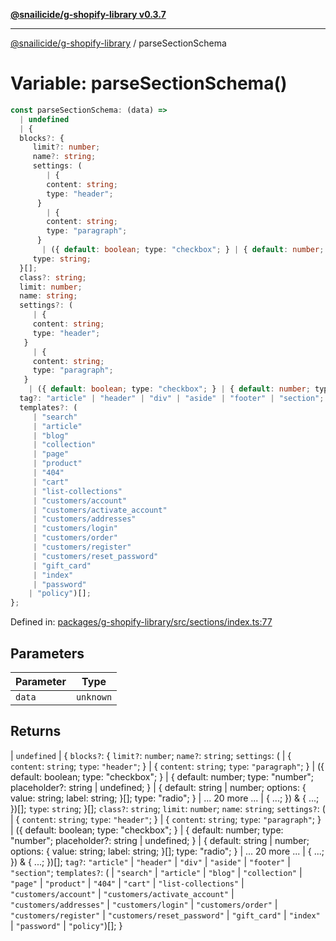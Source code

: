 [**@snailicide/g-shopify-library v0.3.7**](../README.md)

---

[@snailicide/g-shopify-library](../README.md) / parseSectionSchema

# Variable: parseSectionSchema()

```ts
const parseSectionSchema: (data) =>
  | undefined
  | {
  blocks?: {
     limit?: number;
     name?: string;
     settings: (
        | {
        content: string;
        type: "header";
      }
        | {
        content: string;
        type: "paragraph";
      }
       | ({ default: boolean; type: "checkbox"; } | { default: number; type: "number"; placeholder?: string | undefined; } | { default: string | number; options: { value: string; label: string; }[]; type: "radio"; } | ... 20 more ... | { ...; }) & { ...; })[];
     type: string;
  }[];
  class?: string;
  limit: number;
  name: string;
  settings?: (
     | {
     content: string;
     type: "header";
   }
     | {
     content: string;
     type: "paragraph";
   }
    | ({ default: boolean; type: "checkbox"; } | { default: number; type: "number"; placeholder?: string | undefined; } | { default: string | number; options: { value: string; label: string; }[]; type: "radio"; } | ... 20 more ... | { ...; }) & { ...; })[];
  tag?: "article" | "header" | "div" | "aside" | "footer" | "section";
  templates?: (
     | "search"
     | "article"
     | "blog"
     | "collection"
     | "page"
     | "product"
     | "404"
     | "cart"
     | "list-collections"
     | "customers/account"
     | "customers/activate_account"
     | "customers/addresses"
     | "customers/login"
     | "customers/order"
     | "customers/register"
     | "customers/reset_password"
     | "gift_card"
     | "index"
     | "password"
    | "policy")[];
};
```

Defined in:
[packages/g-shopify-library/src/sections/index.ts:77](https://github.com/gbtunney/snailicide-monorepo/blob/master/packages/g-shopify-library/src/sections/index.ts#L77)

## Parameters

| Parameter | Type      |
| --------- | --------- |
| `data`    | `unknown` |

## Returns

| `undefined` | { `blocks?`: { `limit?`: `number`; `name?`: `string`;
`settings`: ( | { `content`: `string`; `type`: `"header"`; } | { `content`:
`string`; `type`: `"paragraph"`; } | ({ default: boolean; type: "checkbox"; } |
{ default: number; type: "number"; placeholder?: string | undefined; } | {
default: string | number; options: { value: string; label: string; }\[]; type:
"radio"; } | ... 20 more ... | { ...; }) & { ...; })\[]; `type`: `string`; }\[];
`class?`: `string`; `limit`: `number`; `name`: `string`; `settings?`: ( | {
`content`: `string`; `type`: `"header"`; } | { `content`: `string`; `type`:
`"paragraph"`; } | ({ default: boolean; type: "checkbox"; } | { default: number;
type: "number"; placeholder?: string | undefined; } | { default: string |
number; options: { value: string; label: string; }\[]; type: "radio"; } | ... 20
more ... | { ...; }) & { ...; })\[]; `tag?`: `"article"` | `"header"` | `"div"`
| `"aside"` | `"footer"` | `"section"`; `templates?`: ( | `"search"` |
`"article"` | `"blog"` | `"collection"` | `"page"` | `"product"` | `"404"` |
`"cart"` | `"list-collections"` | `"customers/account"` |
`"customers/activate_account"` | `"customers/addresses"` | `"customers/login"` |
`"customers/order"` | `"customers/register"` | `"customers/reset_password"` |
`"gift_card"` | `"index"` | `"password"` | `"policy"`)\[]; }
